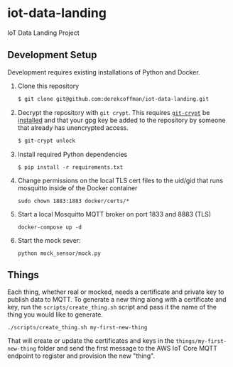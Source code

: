 # iot-data-landing
IoT Data Landing Project


## Development Setup

Development requires existing installations of Python and Docker.

1. Clone this repository

    ```bash
    $ git clone git@github.com:derekcoffman/iot-data-landing.git
    ```

1. Decrypt the repository with `git crypt`. This requires [`git-crypt`](https://github.com/AGWA/git-crypt) be [installed](https://github.com/AGWA/git-crypt/blob/master/INSTALL.md) and that your gpg key be added to the repository by someone that already has unencrypted access.

    ```bash
    $ git-crypt unlock
    ```

1. Install required Python dependencies

    ```
    $ pip install -r requirements.txt
    ```

1. Change permissions on the local TLS cert files to the uid/gid that runs mosquitto inside of the Docker container

    ```
    sudo chown 1883:1883 docker/certs/*
    ```

1. Start a local Mosquitto MQTT broker on port 1833 and 8883 (TLS)

    ```
    docker-compose up -d
    ```

1. Start the mock sever:

    ```
    python mock_sensor/mock.py
    ```


## Things

Each thing, whether real or mocked, needs a certificate and private key to publish data to MQTT. To generate a new thing along with a certificate and key, run the `scripts/create_thing.sh` script and pass it the name of the thing you would like to generate.

```
./scripts/create_thing.sh my-first-new-thing
```

That will create or update the certificates and keys in the `things/my-first-new-thing` folder and send the first message to the AWS IoT Core MQTT endpoint to register and provision the new "thing".

